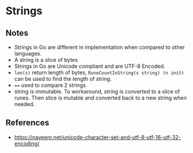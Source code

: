 # Strings

## Notes

- Strings in Go are different in implementation when compared to other languages.
- A string is a slice of bytes
- Strings in Go are Unicode compliant and are UTF-8 Encoded.
- ```len(s)``` return length of bytes, ```RuneCountInString(s string) (n init)``` can be used to find the length of string.
- ```==``` used to compare 2 strings
- string is immutable. To workaround, string is converted to a slice of runes. Then slice is mutable and converted back to a new string when needed.

## References
- https://naveenr.net/unicode-character-set-and-utf-8-utf-16-utf-32-encoding/
